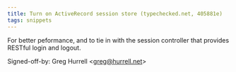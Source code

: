 ```yaml
---
title: Turn on ActiveRecord session store (typechecked.net, 405881e)
tags: snippets
---
```


For better peformance, and to tie in with the session controller that provides RESTful login and logout.

Signed-off-by: Greg Hurrell &lt;greg@hurrell.net&gt;
